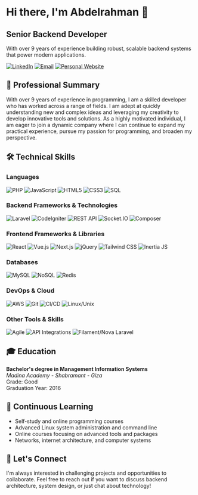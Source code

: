 # Hi there, I'm Abdelrahman 👋

## Senior Backend Developer

With over 9 years of experience building robust, scalable backend systems that power modern applications.

[![LinkedIn](https://img.shields.io/badge/LinkedIn-0077B5?style=for-the-badge&logo=linkedin&logoColor=white)](https://www.linkedin.com/in/yourusername/)
[![Email](https://img.shields.io/badge/Email-D14836?style=for-the-badge&logo=gmail&logoColor=white)](mailto:your.email@example.com)
[![Personal Website](https://img.shields.io/badge/Website-0A0A0A?style=for-the-badge&logo=safari&logoColor=white)](https://yourwebsite.com)

## 💼 Professional Summary

With over 9 years of experience in programming, I am a skilled developer who has worked across a range of fields. I am adept at quickly understanding new and complex ideas and leveraging my creativity to develop innovative tools and solutions. As a highly motivated individual, I am eager to join a dynamic company where I can continue to expand my practical experience, pursue my passion for programming, and broaden my perspective.

## 🛠️ Technical Skills

### Languages
![PHP](https://img.shields.io/badge/PHP-777BB4?style=flat-square&logo=php&logoColor=white)
![JavaScript](https://img.shields.io/badge/JavaScript-F7DF1E?style=flat-square&logo=javascript&logoColor=black)
![HTML5](https://img.shields.io/badge/HTML5-E34F26?style=flat-square&logo=html5&logoColor=white)
![CSS3](https://img.shields.io/badge/CSS3-1572B6?style=flat-square&logo=css3&logoColor=white)
![SQL](https://img.shields.io/badge/SQL-4479A1?style=flat-square&logo=mysql&logoColor=white)

### Backend Frameworks & Technologies
![Laravel](https://img.shields.io/badge/Laravel-FF2D20?style=flat-square&logo=laravel&logoColor=white)
![CodeIgniter](https://img.shields.io/badge/CodeIgniter-EF4223?style=flat-square&logo=codeigniter&logoColor=white)
![REST API](https://img.shields.io/badge/REST_API-009688?style=flat-square&logo=fastapi&logoColor=white)
![Socket.IO](https://img.shields.io/badge/Socket.IO-010101?style=flat-square&logo=socket.io&logoColor=white)
![Composer](https://img.shields.io/badge/Composer-885630?style=flat-square&logo=composer&logoColor=white)

### Frontend Frameworks & Libraries
![React](https://img.shields.io/badge/React-61DAFB?style=flat-square&logo=react&logoColor=black)
![Vue.js](https://img.shields.io/badge/Vue.js-4FC08D?style=flat-square&logo=vue.js&logoColor=white)
![Next.js](https://img.shields.io/badge/Next.js-000000?style=flat-square&logo=next.js&logoColor=white)
![jQuery](https://img.shields.io/badge/jQuery-0769AD?style=flat-square&logo=jquery&logoColor=white)
![Tailwind CSS](https://img.shields.io/badge/Tailwind_CSS-38B2AC?style=flat-square&logo=tailwind-css&logoColor=white)
![Inertia JS](https://img.shields.io/badge/Inertia_JS-9553E9?style=flat-square&logo=inertia&logoColor=white)

### Databases
![MySQL](https://img.shields.io/badge/MySQL-4479A1?style=flat-square&logo=mysql&logoColor=white)
![NoSQL](https://img.shields.io/badge/NoSQL-02569B?style=flat-square&logo=mongodb&logoColor=white)
![Redis](https://img.shields.io/badge/Redis-DC382D?style=flat-square&logo=redis&logoColor=white)

### DevOps & Cloud
![AWS](https://img.shields.io/badge/AWS-232F3E?style=flat-square&logo=amazon-aws&logoColor=white)
![Git](https://img.shields.io/badge/Git-F05032?style=flat-square&logo=git&logoColor=white)
![CI/CD](https://img.shields.io/badge/CI/CD-2088FF?style=flat-square&logo=github-actions&logoColor=white)
![Linux/Unix](https://img.shields.io/badge/Linux-FCC624?style=flat-square&logo=linux&logoColor=black)

### Other Tools & Skills
![Agile](https://img.shields.io/badge/Agile-0052CC?style=flat-square&logo=jira&logoColor=white)
![API Integrations](https://img.shields.io/badge/API_Integrations-0096D6?style=flat-square&logo=openapiinitiative&logoColor=white)
![Filament/Nova Laravel](https://img.shields.io/badge/Filament/Nova-FF2D20?style=flat-square&logo=laravel&logoColor=white)

## 🎓 Education

**Bachelor's degree in Management Information Systems**  
*Madina Academy - Shabramant - Giza*  
Grade: Good  
Graduation Year: 2016

## 🌱 Continuous Learning

- Self-study and online programming courses
- Advanced Linux system administration and command line
- Online courses focusing on advanced tools and packages
- Networks, internet architecture, and computer systems

## 💬 Let's Connect

I'm always interested in challenging projects and opportunities to collaborate. Feel free to reach out if you want to discuss backend architecture, system design, or just chat about technology!
